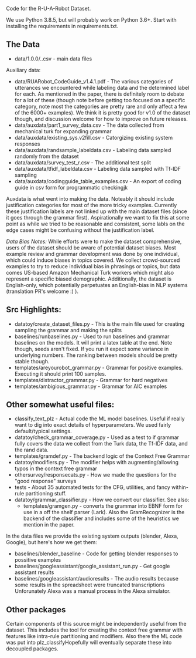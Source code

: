 Code for the R-U-A-Robot Dataset.

We use Python 3.8.5, but will probably work on Python 3.6+.
Start with installing the requirements in requirements.txt.

## The Data

* data/1.0.0/<label>.<split>.csv - main data files

Auxiliary data:
* data/RUARobot_CodeGuide_v1.4.1.pdf - The various categories of utterances we encountered while labeling data
    and the determined label for each. As mentioned in the paper, there is definitely room to debate
    for a lot of these (though note before getting too focused on a specific category, note most
    the categories are pretty rare and only affect a few of the 6000+ examples). We think it is pretty
    good for v1.0 of the dataset though, and discussion welcome for how to improve on future releases.
* data/auxdata/part1_survey_data.csv - The data collected from mechanical turk for expanding grammar
* data/auxdata/existing_sys.v2fill.csv - Catorgizing existing system responses
* data/auxdata/randsample_labeldata.csv - Labeling data sampled randomly from the dataset
* data/auxdata/survey_test_r.csv - The additional test split
* data/auxdata/tfidf_labeldata.csv - Labeling data sampled with Tf-IDF sampling
* data/auxdata/codingguide_table_examples.csv - An export of coding guide in csv form for programmatic checkingjk

Auxdata is what went into making the data. Noteably it should include justification categories
for most of the more tricky examples. Currently these justification labels are not linked up with
the main dataset files (since it goes through the grammar first). Aspirationally we want to fix this at some point
as while we tried to be reasonable and consistent, some labls on the edge cases might be confusing without
the justification label.

*Data Bias Notes:* While efforts were to make the dataset comprehensive, users of the dataset should be aware 
of potential dataset biases. 
Most example review and grammar development was done by one individual, which could induce 
biases in topics covered. We collect crowd-sourced examples to try to reduce individual bias in phrasings or topics, but 
data comes US-based Amazon Mechanical Turk workers which might also represent a specific biased demographic. 
Additionally, the dataset is English-only, which potentially perpetuates an English-bias in NLP systems 
(translation PR's welcome :) ).


## Src Highlights:

* datatoy/create_dataset_files.py - This is the main file used for creating sampling the grammar and making the splits
* baselines/runbaselines.py - Used to run baselines and grammar baselines on the models.
    It will print a latex table at the end. Note though, seeds aren't fixed. If you run it
    expect some variance in underlying numbers. The ranking between models should be pretty
    stable though.
* templates/areyourobot_grammar.py - Grammar for positive examples. Executing it should print 100 samples.
* templates/distractor_grammar.py - Grammar for hard negatives
* templates/ambigious_grammar.py - Grammar for AIC examples

## Other somewhat useful files:

* classify_text_plz - Actual code the ML model baselines. 
    Useful if really want to dig into exact details of hyperparameters. We used fairly default/typical settings.
* datatoy/check_grammar_coverage.py - Used as a test to if grammar fully covers the data we collect from
    the Turk data, the Tf-IDF data, and the rand data.
* templates/gramdef.py - The backend logic of the Context Free Grammar
* datatoy/modifiers.py - The modifier helps with augmenting/allowing typos in the context free grammar
* othersurvey/responsecats.py - How we made the questions for the "good response" surveys
* tests - About 35 automated tests for the CFG, utilities, and fancy within-rule partitioning stuff.
* datatoy/grammar_classifier.py - How we convert our classifier. See also:
    * templates/gramgen.py - converts the grammar into EBNF form for use in a off the shelf parser (Lark).
        Also the GramRecognizer is the backend of the classifier and includes some of 
        the heuristics we mention in the paper.

In the data files we provide the existing system outputs (blender, Alexa, Google), but here's how we get them:

* baselines/blender_baseline - Code for getting blender responses to possitive examples
* baselines/googleassistant/google_assistant_run.py - Get google assistant results
* baselines/googleassistant/audioresults - The audio results because some results in the spreadsheet were truncated transcriptions
Unforunately Alexa was a manual process in the Alexa simulator.
  
## Other packages

Certain components of this source might be independently useful from the dataset. This includes the tool for 
creating the context free grammar with features like intra-rule partitioning and modifiers. Also there the ML
code was put into plz_classifyHopefully
will eventually separate these into decoupled packages.